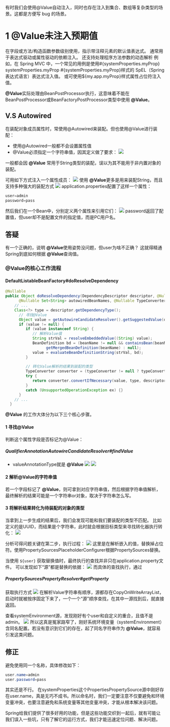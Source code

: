 有时我们会使用@Value自动注入，同时也存在注入到集合、数组等复杂类型的场景。这都是方便写 bug 的场景。

# 1 @Value未注入预期值
在字段或方法/构造函数参数级别使用，指示带注释元素的默认值表达式。
通常用于表达式驱动或属性驱动的依赖注入。 还支持处理程序方法参数的动态解析
例如，在 Spring MVC 中，一个常见的用例是使用#{systemProperties.myProp} systemProperties.myProp #{systemProperties.myProp}样式的 SpEL（Spring 表达式语言）表达式注入值。 
或可使用${my.app.myProp}样式属性占位符注入值。

**@Value**实际处理由BeanPostProcessor执行，这意味着不能在BeanPostProcessor或BeanFactoryPostProcessor类型中使用 **@Value**。
## V.S Autowired
在装配对象成员属性时，常使用@Autowired来装配。但也使用@Value进行装配：
- 使用@Autowired一般都不会设置属性值
- @Value必须指定一个字符串值，因其定义做了要求：
![](https://img-blog.csdnimg.cn/3182d920dc254a90a519f4691a4f2b6c.png?x-oss-process=image/watermark,type_ZHJvaWRzYW5zZmFsbGJhY2s,shadow_50,text_Q1NETiBASmF2YUVkZ2Uu,size_20,color_FFFFFF,t_70,g_se,x_16)

一般都会因 **@Value** 常用于String类型的装配，误以为其不能用于非内置对象的装配。

可用如下方式注入一个属性成员：
![](https://img-blog.csdnimg.cn/5404d551f42f4937bbc915911e007e58.png?x-oss-process=image/watermark,type_ZHJvaWRzYW5zZmFsbGJhY2s,shadow_50,text_Q1NETiBASmF2YUVkZ2Uu,size_20,color_FFFFFF,t_70,g_se,x_16)
使用 **@Value**更多是用来装配String，而且支持多种强大的装配方式
![](https://img-blog.csdnimg.cn/84ffc52fd3db4f89b14ca60c2beebccb.png?x-oss-process=image/watermark,type_ZHJvaWRzYW5zZmFsbGJhY2s,shadow_50,text_Q1NETiBASmF2YUVkZ2Uu,size_16,color_FFFFFF,t_70,g_se,x_16)
application.properties配置了这样一个属性：
```java
user=admin
password=pass
```

然后我们在一个Bean中，分别定义两个属性来引用它们：
![](https://img-blog.csdnimg.cn/12b3b5bc840f4133b41d71ac8af8e2da.png?x-oss-process=image/watermark,type_ZHJvaWRzYW5zZmFsbGJhY2s,shadow_50,text_Q1NETiBASmF2YUVkZ2Uu,size_20,color_FFFFFF,t_70,g_se,x_16)
password返回了配置值，但user却不是配置文件的指定值，而是PC用户名。
## 答疑
有一个正确的，说明 **@Value**使用姿势没问题，但user为啥不正确？
这就得精通Spring到底如何根据 **@Value**查询值。
### @Value的核心工作流程
#### DefaultListableBeanFactory#doResolveDependency
```java
@Nullable
public Object doResolveDependency(DependencyDescriptor descriptor, @Nullable String beanName,
      @Nullable Set<String> autowiredBeanNames, @Nullable TypeConverter typeConverter) throws BeansException {
    // ...
    Class<?> type = descriptor.getDependencyType();
      // 寻找@Value
      Object value = getAutowireCandidateResolver().getSuggestedValue(descriptor);
      if (value != null) {
         if (value instanceof String) {
            // 解析Value值
            String strVal = resolveEmbeddedValue((String) value);
            BeanDefinition bd = (beanName != null && containsBean(beanName) ?
                  getMergedBeanDefinition(beanName) : null);
            value = evaluateBeanDefinitionString(strVal, bd);
         }
         
         // 转化Value解析的结果到装配的类型
         TypeConverter converter = (typeConverter != null ? typeConverter : getTypeConverter());
         try {
            return converter.convertIfNecessary(value, type, descriptor.getTypeDescriptor());
         }
         catch (UnsupportedOperationException ex) {}
      }
    // ...
  }
```
**@Value** 的工作大体分为以下三个核心步骤。
#### 1 寻找@Value
判断这个属性字段是否标记为@Value：
##### QualifierAnnotationAutowireCandidateResolver#findValue
- valueAnnotationType就是 **@Value**
![](https://img-blog.csdnimg.cn/8588a95243e1400d82181d711b97b1ef.png?x-oss-process=image/watermark,type_ZHJvaWRzYW5zZmFsbGJhY2s,shadow_50,text_Q1NETiBASmF2YUVkZ2Uu,size_20,color_FFFFFF,t_70,g_se,x_16)
![](https://img-blog.csdnimg.cn/46f640ee047c4f3d8d85c085770e64c9.png?x-oss-process=image/watermark,type_ZHJvaWRzYW5zZmFsbGJhY2s,shadow_50,text_Q1NETiBASmF2YUVkZ2Uu,size_20,color_FFFFFF,t_70,g_se,x_16)
#### 2 解析@Value的字符串值
若一个字段标记了 **@Value**，则可拿到对应字符串值，然后根据字符串值解析，最终解析的结果可能是一个字符串or对象，取决于字符串怎么写。

#### 3 将解析结果转化为待装配的对象的类型
当拿到上一步生成的结果后，我们会发现可能和我们要装配的类型不匹配。
比如定义的是UUID，而结果是个字符串，此时就会根据目标类型来寻找转化器执行转化：
![](https://img-blog.csdnimg.cn/18ed8af280474e6887aa5da59ef53c9d.png?x-oss-process=image/watermark,type_ZHJvaWRzYW5zZmFsbGJhY2s,shadow_50,text_Q1NETiBASmF2YUVkZ2Uu,size_20,color_FFFFFF,t_70,g_se,x_16)

分析可得问题关键在第二步，执行过程：
![](https://img-blog.csdnimg.cn/728d4ba5c3154e2eb952d32609d53995.png?x-oss-process=image/watermark,type_ZHJvaWRzYW5zZmFsbGJhY2s,shadow_50,text_Q1NETiBASmF2YUVkZ2Uu,size_20,color_FFFFFF,t_70,g_se,x_16)
这里是在解析嵌入的值，替换掉占位符。使用PropertySourcesPlaceholderConfigurer根据PropertySources替换。

当使用 `${user}` 获取替换值时，最终执行的查找并非只在application.property文件。
可以发现如下“源”都是替换的依据：
![](https://img-blog.csdnimg.cn/3b8888a22217457b8e04c0da90afe8e8.png?x-oss-process=image/watermark,type_ZHJvaWRzYW5zZmFsbGJhY2s,shadow_50,text_Q1NETiBASmF2YUVkZ2Uu,size_20,color_FFFFFF,t_70,g_se,x_16)
而具体的查找执行，通过
##### PropertySourcesPropertyResolver#getProperty
获取执行方式
![](https://img-blog.csdnimg.cn/ed8efa9caf61487795c573a75b13d67b.png?x-oss-process=image/watermark,type_ZHJvaWRzYW5zZmFsbGJhY2s,shadow_50,text_Q1NETiBASmF2YUVkZ2Uu,size_20,color_FFFFFF,t_70,g_se,x_16)
在解析Value字符串有顺序，源都存在CopyOnWriteArrayList，启动时就被按序固定下来了，一个一个“源”顺序查找，在其中一源找到后，就直接返回。

查看systemEnvironment源，发现刚好有个user和自定义的重合，且值不是admin。
![](https://img-blog.csdnimg.cn/24b383c3c8a84d7a8edf3f98dfd42e78.png?x-oss-process=image/watermark,type_ZHJvaWRzYW5zZmFsbGJhY2s,shadow_50,text_Q1NETiBASmF2YUVkZ2Uu,size_20,color_FFFFFF,t_70,g_se,x_16)
所以这真是冤家路窄了，刚好系统环境变量（systemEnvironment）含同名配置。若没有意识到它们的存在，起了同名字符串作为 **@Value**，就容易引发这类问题。
## 修正
避免使用同一个名称，具体修改如下：
```java
user.name=admin
user.password=pass
```
其实还是不行。
在systemProperties这个PropertiesPropertySource源中刚好存在user.name，真是无巧不成书。所以命名时，我们一定要注意不仅要避免和环境变量冲突，也要注意避免和系统变量等其他变量冲突，才能从根本解决该问题。

Spring给我们提供了很多好用的功能，但是这些功能交织到一起后，就有可能让我们误入一些坑，只有了解它的运行方式，我们才能迅速定位问题、解决问题。